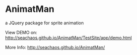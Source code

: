 # AnimatMan
a JQuery package for  sprite animation

View DEMO on:
http://seachaos.github.io/AnimatMan/TestSite/app/demo.html


More Info:
http://seachaos.github.io/AnimatMan/

